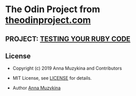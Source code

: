 # The Odin Project from [theodinproject.com](https://www.theodinproject.com/courses)
## PROJECT: [TESTING YOUR RUBY CODE](https://www.theodinproject.com/courses/ruby-programming/lessons/testing-your-ruby-code)

## License

* Copyright (c) 2019 Anna Muzykina and Contributors

* MIT License, see [LICENSE](LICENSE.md) for details.

* Author [Anna Muzykina](https://github.com/Anna-Myzukina/)

